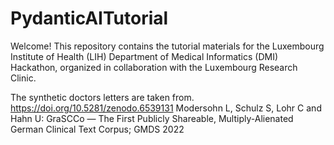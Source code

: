 # PydanticAITutorial
Welcome! This repository contains the tutorial materials for the Luxembourg Institute of Health (LIH) Department of Medical Informatics (DMI) Hackathon, organized in collaboration with the Luxembourg Research Clinic.

The synthetic doctors letters are taken from.
https://doi.org/10.5281/zenodo.6539131
 Modersohn L, Schulz S, Lohr C and Hahn U: GraSCCo — The First Publicly Shareable, Multiply-Alienated German Clinical Text Corpus; GMDS 2022 
